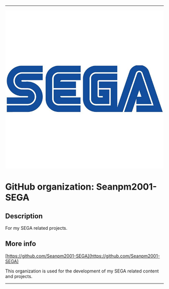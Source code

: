   
***

![SEGA_Logo_750x750.jpeg failed to load. The file may be missing or corrupt. Check the file path for errors first.](/AdditionalInfo/1/Seanpm2001-SEGA/SEGA_Logo_750x750.jpeg)

# GitHub organization: Seanpm2001-SEGA

## Description

For my SEGA related projects.

## More info

[https://github.com/Seanpm2001-SEGA](https://github.com/Seanpm2001-SEGA)

This organization is used for the development of my SEGA related content and projects.

***
